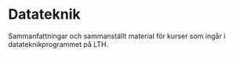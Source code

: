 # Datateknik

Sammanfattningar och sammanställt material för kurser som ingår i datateknikprogrammet på LTH. 
